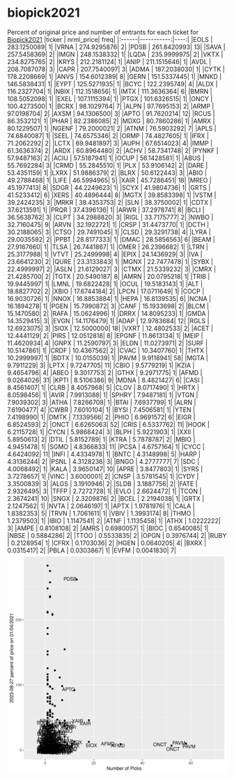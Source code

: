 # biopick2021
Percent of original price and number of entrants for each ticket for [Biopick2021](https://twitter.com/hashtag/Biopick2021)
|ticker |  nrml_price| freq|
|:------|-----------:|----:|
|EOLS   | 283.1250089|    1|
|VRNA   | 274.9295876|    2|
|PDSB   | 261.8420993|   13|
|SAVA   | 257.5458369|    2|
|IMGN   | 248.1538332|    1|
|LQDA   | 235.9999975|    2|
|VKTX   | 234.8275765|    2|
|KRYS   | 212.2181124|    1|
|ANIP   | 211.1515646|    1|
|AVDL   | 208.7087078|    3|
|CAPR   | 207.7540097|    3|
|ADMA   | 187.2038030|    1|
|CYTK   | 178.2208669|    1|
|ANVS   | 154.6012389|    8|
|GERN   | 151.5337445|    1|
|MNKD   | 146.5838431|    1|
|EYPT   | 125.5271935|    1|
|BCYC   | 122.2395749|    4|
|ALDX   | 116.2327704|    1|
|NBIX   | 112.1518656|    1|
|IMTX   | 111.3636364|    6|
|BMRN   | 108.5052098|    1|
|EXEL   | 107.1115394|    1|
|PTGX   | 101.6326515|    1|
|ONCY   | 100.4273500|    1|
|BCRX   |  98.1029764|    7|
|ALPN   |  97.7695153|    2|
|ARMP   |  97.0198704|    2|
|AXSM   |  94.1306500|    3|
|APTO   |  91.7620214|   12|
|RCUS   |  86.3532121|    1|
|PHAR   |  82.2386085|    2|
|MDXG   |  80.7860286|    1|
|AMRX   |  80.1229507|    1|
|NGENF  |  79.2000021|    2|
|ATNM   |  76.5903292|    7|
|APLS   |  74.6840087|    1|
|SEEL   |  74.6575346|    2|
|ORMP   |  74.4827605|    1|
|IFRX   |  71.2062292|    2|
|LCTX   |  69.9481897|    3|
|AUPH   |  67.6514023|    4|
|IMMP   |  61.3636374|    2|
|ARDX   |  60.8964480|    2|
|ACHV   |  58.7341748|    2|
|PYNKF  |  57.9487163|    2|
|ACIU   |  57.5187941|    1|
|OCUP   |  56.1428581|    1|
|ABUS   |  55.7692284|    3|
|CRMD   |  55.2845510|    1|
|PLX    |  53.9106142|    2|
|DARE   |  53.4351159|    1|
|LXRX   |  51.9886379|    2|
|BLRX   |  50.6122443|    3|
|ABIO   |  49.2788468|    1|
|LIFE   |  46.5994965|    5|
|XAIR   |  45.7286451|   18|
|MREO   |  45.1977413|    8|
|SDGR   |  44.2249623|    1|
|SCYX   |  41.9804736|    1|
|GRTS   |  41.5233412|    6|
|XERS   |  40.4896444|    8|
|MGTX   |  39.8583398|    1|
|VSTM   |  39.2424235|    3|
|MRKR   |  38.4353753|    2|
|SLN    |  38.3750002|    1|
|CDTX   |  37.6213591|    1|
|PRQR   |  37.4396136|    1|
|ARWR   |  37.2978741|    8|
|BCLI   |  36.5638762|    3|
|CLPT   |  34.2988820|    3|
|RIGL   |  33.7175777|    2|
|NWBO   |  32.7160475|    9|
|ARVN   |  32.1922721|    1|
|CRSP   |  31.4473770|    1|
|DCTH   |  30.2188065|    3|
|CTSO   |  29.7491045|    1|
|CLSD   |  29.3291738|    4|
|LYRA   |  29.0035592|    2|
|PPBT   |  28.8177333|    1|
|DMAC   |  28.5856563|    6|
|BEAM   |  27.9167660|    1|
|TLSA   |  26.7441867|    1|
|OMER   |  26.2396682|    1|
|LTRN   |  25.3177988|    1|
|VTVT   |  25.2499998|    4|
|EPIX   |  24.1436929|    3|
|IVA    |  23.6641230|    2|
|QURE   |  23.3133843|    1|
|MGNX   |  22.7477478|    1|
|SYBX   |  22.4999997|    2|
|ASLN   |  21.6129027|    3|
|CTMX   |  21.5339232|    3|
|CMRX   |  21.4285700|    2|
|TGTX   |  20.5490187|    8|
|AMRN   |  20.0795218|    1|
|TRIB   |  19.9445997|    1|
|LMNL   |  19.6822428|    1|
|OCUL   |  19.5183143|    1|
|ALT    |  18.8827702|    2|
|XBIO   |  17.6744184|    2|
|LPCN   |  17.0711649|    1|
|COCP   |  16.9030726|    1|
|NNOX   |  16.8853884|    1|
|HEPA   |  16.8139535|    6|
|NCNA   |  16.1894278|    1|
|PGEN   |  15.7990872|    3|
|CANF   |  15.1933698|    2|
|BLCM   |  15.1470580|    2|
|RAFA   |  15.0624996|    1|
|DRRX   |  14.8095233|    1|
|GMDA   |  14.3529415|    3|
|EVGN   |  14.1176479|    1|
|ADAP   |  12.9783684|   12|
|RGLS   |  12.6923075|    3|
|SIOX   |  12.5000000|   18|
|VXRT   |  12.4802533|    2|
|ACET   |  12.4441129|    2|
|PIRS   |  12.0512818|    8|
|EPGNF  |  11.8613134|    1|
|MEIP   |  11.4620934|    4|
|GNPX   |  11.2590797|    3|
|ELDN   |  11.0273971|    2|
|SURF   |  10.5147861|    1|
|CRDF   |  10.4367562|    2|
|CVAC   |  10.3407760|    1|
|THTX   |  10.2999997|    1|
|BDTX   |  10.0155039|    1|
|PAVM   |   9.9118941|   58|
|MGTA   |   9.7911229|    3|
|LPTX   |   9.7247705|   11|
|CBIO   |   9.5779219|    1|
|KZIA   |   9.4654796|    4|
|ABEO   |   9.3017753|    2|
|GTHX   |   9.2971775|    1|
|AFMD   |   9.0264026|   31|
|KPTI   |   8.5106386|    9|
|MDNA   |   8.4821427|    6|
|CASI   |   8.4561407|    1|
|CLRB   |   8.4057968|    5|
|CLOV   |   8.0717490|    1|
|HRTX   |   8.0598456|    1|
|AVIR   |   7.9913088|    1|
|SPHRY  |   7.9487181|    1|
|VTGN   |   7.9039302|    3|
|ATHA   |   7.8266708|    1|
|BTAI   |   7.6937799|    1|
|ALRN   |   7.6190477|    4|
|CWBR   |   7.6010104|    1|
|BYSI   |   7.4506581|    1|
|YTEN   |   7.4198990|    1|
|DMTK   |   7.1339566|    2|
|PHIO   |   6.9691572|    6|
|EIGR   |   6.8524593|    2|
|ONCT   |   6.6265063|   52|
|CRIS   |   6.5337762|   11|
|HOOK   |   6.2115728|    1|
|CYCN   |   5.9868424|    3|
|BLPH   |   5.9221903|    1|
|XXII   |   5.8950613|    2|
|DTIL   |   5.8152789|    1|
|KTRA   |   5.7878787|    2|
|MBIO   |   4.9451478|    1|
|SGMO   |   4.8366833|   11|
|PCSA   |   4.6757164|    1|
|CYCC   |   4.6424092|   11|
|INFI   |   4.4334978|    1|
|BNTC   |   4.3148998|    5|
|HARP   |   4.3136244|    2|
|PSNL   |   4.3128236|    3|
|BNGO   |   4.2777777|    7|
|SDC    |   4.0068492|    1|
|KALA   |   3.9650147|   10|
|APRE   |   3.8477803|    1|
|SYRS   |   3.7278657|    1|
|VINC   |   3.6000001|    2|
|CNSP   |   3.5781545|    1|
|CYDY   |   3.3500839|    3|
|ALGS   |   3.1910946|    2|
|SLDB   |   3.1887756|    2|
|FATE   |   2.9326495|    3|
|TFFP   |   2.7272728|    1|
|EVLO   |   2.6624472|    1|
|TCON   |   2.3674241|   10|
|SNGX   |   2.3209876|    2|
|BCEL   |   2.2194038|    1|
|GRTX   |   2.1247562|    1|
|NVTA   |   2.0646197|    1|
|APTX   |   1.9781976|    1|
|CALA   |   1.8382353|    5|
|TRVN   |   1.7061611|    1|
|VBIV   |   1.3993174|    8|
|THMO   |   1.2379503|    1|
|IBIO   |   1.1147541|    2|
|ATNF   |   1.1135458|    1|
|ATHX   |   1.0222222|    3|
|AMPE   |   0.8108108|    2|
|AMRS   |   0.6980057|    1|
|BIOC   |   0.6540085|    1|
|NBSE   |   0.5884286|    2|
|TTOO   |   0.5533835|    2|
|OPGN   |   0.3976744|    2|
|RUBY   |   0.2128954|    1|
|CFRX   |   0.1703036|    2|
|HGEN   |   0.0640205|    4|
|BXRX   |   0.0315417|    2|
|PBLA   |   0.0303867|    1|
|EVFM   |   0.0041830|    7|
![retvspicks](biopicks.png?raw=true)

